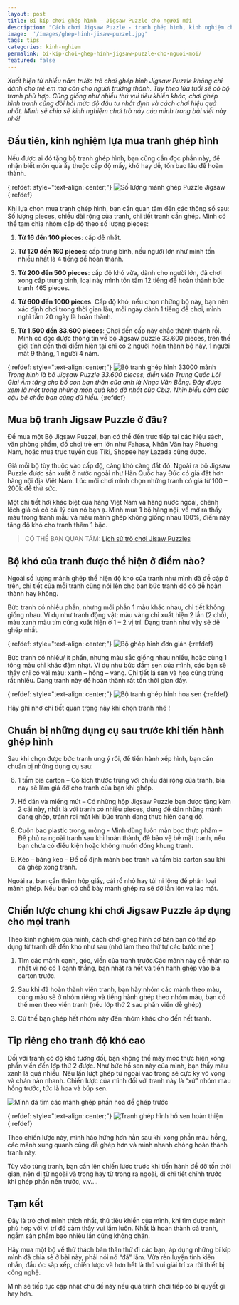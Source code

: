 ```yaml
---
layout: post
title: Bí kíp chơi ghép hình – Jigsaw Puzzle cho người mới
description: "Cách chơi Jigsaw Puzzle - tranh ghép hình, kinh nghiệm chọn tranh Jigsaw và bí quyết chơi dành cho người lớn được chia sẻ chi tiết nhất."
image:  '/images/ghep-hinh-jisaw-puzzel.jpg'
tags: tips
categories: kinh-nghiem
permalink: bi-kip-choi-ghep-hinh-jigsaw-puzzle-cho-nguoi-moi/
featured: false
---
```


_Xuất hiện từ nhiều năm trước trò chơi ghép hình Jigsaw Puzzle không chỉ dành cho trẻ em mà còn cho người trưởng thành. Tùy theo lứa tuổi sẽ có bộ tranh phù hợp. Cũng giống như nhiều thú vui tiêu khiển khác, chơi ghép hình tranh cũng đòi hỏi mức độ đầu tư nhất định và cách chơi hiệu quả nhất. Mình sẽ chia sẻ kinh nghiệm chơi trò này của mình trong bài viết này nhé!_

## Đầu tiên, kinh nghiệm lựa mua tranh ghép hình

Nếu được ai đó tặng bộ tranh ghép hình, bạn cũng cần đọc phần này, để nhận biết món quà ấy thuộc cấp độ mấy, khó hay dễ, tốn bao lâu để hoàn thành.

{:refdef: style="text-align: center;"}
![Số lượng mảnh ghép Puzzle Jigsaw](/images/kich-thuoc-so-manh--trang-jigsaw-Puzzle.jpg)
{:refdef}

Khi lựa chọn mua tranh ghép hình, bạn cần quan tâm đến các thông số sau: Số lượng pieces, chiều dài rộng của tranh, chi tiết tranh cần ghép.
Mình có thể tạm chia nhóm cấp độ theo số lượng pieces:

1. **Từ 16 đến 100 pieces**: cấp dễ nhất.

2.	**Từ 120 đến 160 pieces**: cấp trung bình, nếu người lớn như mình tốn nhiều nhất là 4 tiếng để hoàn thành.

3.	**Từ 200 đến 500 pieces**: cấp độ khó vừa, dành cho người lớn, đã chơi xong cấp trung bình, loại này mình tốn tầm 12 tiếng để hoàn thành bức tranh 465 pieces.

4.	**Từ 600 đến 1000 pieces**: Cấp độ khó, nếu chọn những bộ này, bạn nên xác định chơi trong thời gian lâu, mỗi ngày dành 1 tiếng để chơi, mình nghĩ tầm 20 ngày là hoàn thành.

5.	**Từ 1.500 đến 33.600 pieces**: Chơi đến cấp này chắc thành thánh rồi. Mình có đọc được thông tin về bộ Jigsaw puzzle 33.600 pieces, trên thế giới tính đến thời điểm hiện tại chỉ có 2 người hoàn thành bộ này, 1 người mất 9 tháng, 1 người 4 năm.

{:refdef: style="text-align: center;"}
![Bộ tranh ghép hình 33000 mảnh](/images/bo-xep-hinh-jigsaw-puzzle-33000.jpg)
_Trong hình là bộ Jigsaw Puzzle 33.600 pieces, diễn viên Trung Quốc Lôi Giai Âm tặng cho bố con bạn thân của anh là Nhạc Vân Bằng. Đây được xem là một trong những món quà khó đỡ nhất của Cbiz. Nhìn biểu cảm của cậu bé chắc bạn cũng đủ hiểu._
{:refdef}

## Mua bộ tranh Jigsaw Puzzle ở đâu?

Để mua một Bộ Jigsaw Puzzel, bạn có thể đến trực tiếp tại các hiệu sách, văn phòng phẩm, đồ chơi trẻ em lớn như Fahasa, Nhân Văn hay Phương Nam, hoặc mua trực tuyến qua Tiki, Shopee hay Lazada cũng được.

Giá mỗi bộ tùy thuộc vào cấp độ, càng khó càng đắt đỏ. Ngoài ra bộ Jigsaw Puzzle được sản xuất ở nước ngoài như Hàn Quốc hay Đức có giá đắt  hơn hàng nội địa Việt Nam. Lúc mới chơi mình chọn những tranh có giá từ 100 – 200k để thử sức.

Một chi tiết hơi khác biệt của hàng Việt Nam và hàng nước ngoài, chênh lệch giá cả có cái lý của nó bạn ạ. Mình mua 1 bộ hàng nội, về mở ra thấy màu trong tranh mẫu và màu mảnh ghép không giống nhau 100%, điểm này tăng độ khó cho tranh thêm 1 bậc.

> CÓ THỂ BẠN QUAN TÂM: [Lịch sử trò chơi Jisaw Puzzles](https://vegiang.com/lich-su-jigsaw-puzzles-tranh-xep-hinh/)

## Bộ khó của tranh được thể hiện ở điểm nào?

Ngoài số lượng mảnh ghép thể hiện độ khó của tranh như mình đã đề cập ở trên, chi tiết của mỗi tranh cũng nói lên cho bạn bức tranh đó có dễ hoàn thành hay không.

Bức tranh có nhiều phần, nhưng mỗi phần 1 màu khác nhau, chi tiết không giống nhau. Ví dụ như tranh động vật: màu vàng chỉ xuất hiện 2 lần (2 chỗ), màu xanh màu tím cũng xuất hiện ở 1 – 2 vị trí. Dạng tranh như vậy sẽ dễ ghép nhất.

{:refdef: style="text-align: center;"}
![Bộ ghép hình đơn giản](/images/ghep-hinh-jisaw-puzzel.jpg)
{:refdef}

Bức tranh có nhiều/ ít phần, nhưng màu sắc giống nhau nhiều, hoặc cùng 1 tông màu chỉ khác đậm nhạt. Ví dụ như bức đầm sen của mình, các bạn sẽ thấy chỉ có vài màu: xanh – hồng – vàng. Chi tiết lá sen và hoa cũng trùng rất nhiều. Dạng tranh này để hoàn thành rất tốn thời gian đấy.

{:refdef: style="text-align: center;"}
![Bộ tranh ghép hình hoa sen](/images/hop-tranh-ghep-hinh-Jigsaw-puzzle.jpg)
{:refdef}

Hãy ghi nhớ chi tiết quan trọng này khi chọn tranh nhé ! 

## Chuẩn bị những dụng cụ sau trước khi tiến hành ghép hình

Sau khi chọn được bức tranh ưng ý rồi, để tiến hành xếp hình, bạn cần chuẩn bị những dụng cụ sau:

6.	1 tấm bìa carton – Có kích thước trùng với chiều dài rộng của tranh, bìa này sẽ làm giá đỡ cho tranh của bạn khi ghép.

7.	Hồ dán và miếng mút – Có những hộp Jigsaw Puzzle bạn được tặng kèm 2 cái này, nhất là với tranh có nhiều pieces, dùng để dán những mảnh đang ghép, tránh rơi mất khi bức tranh đang thực hiện dang dở.

8.	Cuộn bao plastic trong, mỏng - Mình dùng luôn màn bọc thực phẩm – Để phủ ra ngoài tranh sau khi hoàn thành, để bảo vệ bề mặt tranh, nếu bạn chưa có điều kiện hoặc không muốn đóng khung tranh.

9.	Kéo – băng keo – Để cố định mành bọc tranh và tấm bìa carton sau khi đã ghép xong tranh.

Ngoài ra, bạn cần thêm hộp giấy, cái rổ nhỏ hay túi ni lông để phân loai mảnh ghép. Nếu bạn có chỗ bày mảnh ghép ra sẽ đỡ lẫn lộn và lạc mất.

## Chiến lược chung khi chơi Jigsaw Puzzle áp dụng cho mọi tranh

Theo kinh nghiệm của mình, cách chơi ghép hình cơ bản bạn có thể áp dụng từ tranh dễ đến khó như sau (nhớ làm theo thứ tự các bước nhé )

1.	Tìm các mảnh cạnh, góc, viền của tranh trước.Các mảnh này dễ nhận ra nhất vì nó có 1 cạnh thẳng, bạn nhặt ra hết và tiến hành ghép vào bìa carton trước.

2.	Sau khi đã hoàn thành viền tranh, bạn hãy nhóm các mảnh theo màu, cùng màu sẽ ở nhóm riêng và tiếng hành ghép theo nhóm màu, bạn có thể men theo viền tranh (nếu lớp thứ 2 sau phần viền dễ ghép)

3.	Cứ thế bạn ghép hết nhóm này đến nhóm khác cho đến hết tranh.

## Tip riêng cho tranh độ khó cao

Đối với tranh có độ khó tương đối, bạn không thể máy móc thực hiện xong phần viền đến lớp thứ 2 được. Như bức hồ sen này của mình, bạn thấy màu xanh lá quá nhiều. Nếu lần lượt ghép từ ngoài vào trong sẽ cực kỳ vô vọng và chán nản nhanh. Chiến lược của mình đối với tranh này là “xử” nhóm màu hồng trước, tức là hoa và búp sen.

![Mình đã tìm các mảnh ghép phần hoa để ghép trước](/images/cach-ghep-hinh-ho-sen.jpg)

{:refdef: style="text-align: center;"}
![Tranh ghép hình hồ sen hoàn thiện](/images/bo-tranh-jigsaw-Puzzle-ho-sen.jpg)
{:refdef}

Theo chiến lược này, mình hào hứng hơn hẳn sau khi xong phần màu hồng, các mảnh xung quanh cũng dễ ghép hơn và mình nhanh chóng hoàn thành tranh này.

Tùy vào từng tranh, bạn cần lên chiến lược trước khi tiến hành để đỡ tốn thời gian, nên đi từ ngoài và trong hay từ trong ra ngoài, đi chi tiết chính trước khi ghép phần nền trước, v.v….

## Tạm kết

Đây là trò chơi mình thích nhất, thú tiêu khiển của mình, khi tìm được mảnh phù hợp với vị trí đó cảm thấy vui lắm luôn. Nhất là hoàn thành cả tranh, ngắm sản phẩm bao nhiêu lần cũng không chán.

Hãy mua một bộ về thử thách bản thân thử đi các bạn, áp dụng những bí kíp mình đã chia sẻ ở bài này, phải nói nó “đã” lắm. Vừa rèn luyện tính kiên nhẫn, đầu óc sắp xếp, chiến lược và hơn hết là thú vui giải trí xa rời thiết bị công nghệ.

Mình sẽ tiếp tục cập nhật chủ đề này nếu quá trình chơi tiếp có bí quyết gì hay hơn.
